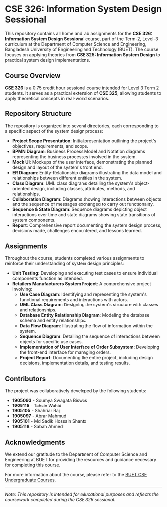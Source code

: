 # CSE 326: Information System Design Sessional

This repository contains all home and lab assignments for the **CSE 326: Information System Design Sessional** course, part of the Term-2, Level-3 curriculum at the Department of Computer Science and Engineering, Bangladesh University of Engineering and Technology (BUET). The course focuses on applying theories from **CSE 325: Information System Design** to practical system design implementations.

## Course Overview

**CSE 326** is a 0.75 credit hour sessional course intended for Level 3 Term 2 students. It serves as a practical extension of **CSE 325**, allowing students to apply theoretical concepts in real-world scenarios.

## Repository Structure

The repository is organized into several directories, each corresponding to a specific aspect of the system design process:

- **Project Scope Presentation**: Initial presentation outlining the project's objectives, requirements, and scope.
- **BPMN Diagram**: Business Process Model and Notation diagrams representing the business processes involved in the system.
- **Mock UI**: Mockups of the user interface, demonstrating the planned design and layout of the system's front end.
- **ER Diagram**: Entity-Relationship diagrams illustrating the data model and relationships between different entities in the system.
- **Class Diagram**: UML class diagrams detailing the system's object-oriented design, including classes, attributes, methods, and relationships.
- **Collaboration Diagram**: Diagrams showing interactions between objects and the sequence of messages exchanged to carry out functionality.
- **Sequence & State Diagram**: Sequence diagrams depicting object interactions over time and state diagrams showing state transitions of system components.
- **Report**: Comprehensive report documenting the system design process, decisions made, challenges encountered, and lessons learned.

## Assignments

Throughout the course, students completed various assignments to reinforce their understanding of system design principles:

- **Unit Testing**: Developing and executing test cases to ensure individual components function as intended.
- **Retailers Manufacturers System Project**: A comprehensive project involving:
  - **Use Case Diagram**: Identifying and representing the system's functional requirements and interactions with actors.
  - **UML Class Diagram**: Designing the system's structure with classes and relationships.
  - **Database Entity Relationship Diagram**: Modeling the database schema and entity relationships.
  - **Data Flow Diagram**: Illustrating the flow of information within the system.
  - **Sequence Diagram**: Detailing the sequence of interactions between objects for specific use cases.
  - **Implementation of User Interface of Order Subsystem**: Developing the front-end interface for managing orders.
  - **Project Report**: Documenting the entire project, including design decisions, implementation details, and testing results.

## Contributors

The project was collaboratively developed by the following students:

- **1905093** - Soumya Swagata Biswas
- **1905115** - Tahsin Wahid
- **1905105** - Shahriar Raj
- **1905097** - Abrar Mahmud
- **1905101** - Md Sadik Hossain Shanto
- **1905118** - Sabah Ahmed

## Acknowledgments

We extend our gratitude to the Department of Computer Science and Engineering at BUET for providing the resources and guidance necessary for completing this course.

For more information about the course, please refer to the [BUET CSE Undergraduate Courses](https://cse.buet.ac.bd/academics/ug_courses).

---

*Note: This repository is intended for educational purposes and reflects the coursework completed during the CSE 326 sessional.*

